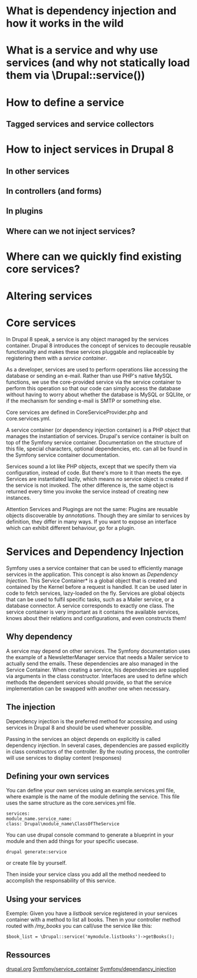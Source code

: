 # What is dependency injection and how it works in the wild
# What is a service and why use services (and why not statically load them via \Drupal::service())
# How to define a service
## Tagged services and service collectors
# How to inject services in Drupal 8
## In other services
## In controllers (and forms)
## In plugins
## Where can we not inject services?
# Where can we quickly find existing core services?
# Altering services



# Core services

In Drupal 8 speak, a service is any object managed by the services container.
Drupal 8 introduces the concept of services to decouple reusable functionality and makes these services pluggable and replaceable by registering them with a *service container*.

As a developer, services are used to perform operations like accessing the database or sending an e-mail.
Rather than use PHP's native MySQL functions, we use the core-provided service via the service container to perform this operation so that our code can simply access the database without having to worry about whether the database is MySQL or SQLlite, or if the mechanism for sending e-mail is SMTP or something else.

Core services are defined in CoreServiceProvider.php and core.services.yml.

A service container (or dependency injection container) is a PHP object that manages the instantiation of services. Drupal's service container is built on top of the Symfony service container.
Documentation on the structure of this file, special characters, optional dependencies, etc. can all be found in the Symfony service container documentation.

Services sound a lot like PHP objects, except that we specify them via configuration, instead of code.
But there's more to it than meets the eye.
Services are instantiated lazily, which means no service object is created if the service is not invoked.
The other difference is, the same object is returned every time you invoke the service instead of creating new instances.

Attention Services and Plugings are not the same:
Plugins are reusable objects discoverable by *annotations*. Though they are similar to services by definition, they differ in many ways.
If you want to expose an interface which can exhibit different behaviour, go for a plugin.


# Services and Dependency Injection

Symfony uses a service container that can be used to efficiently manage services in the application. This concept is also known as *Dependency Injection*.
This Service Container* is a global object that is created and contained by the Kernel before a request is handled. It can be used later in code to fetch services, lazy-loaded on the fly.
Services are global objects that can be used to fulfil specific tasks, such as a Mailer service, or a database connector. A service corresponds to exactly one class.
The service container is very important as it contains the available services, knows about their relations and configurations, and even constructs them!


## Why dependency

A service may depend on other services. The Symfony documentation uses the example of a NewsletterManager service that needs a Mailer service to actually send the emails.
These dependencies are also managed in the Service Container. When creating a service, his dependencies are supplied via arguments in the class constructor.
Interfaces are used to define which methods the dependent services should provide, so that the service implementation can be swapped with another one when necessary.


## The injection

Dependency injection is the preferred method for accessing and using services in Drupal 8 and should be used whenever possible.

Passing in the services an object depends on explicitly is called dependency injection. In several cases, dependencies are passed explicitly in class constructors of the controller.
By the routing process, the controller will use services to display content (responses)


## Defining your own services

You can define your own services using an example.services.yml file, where example is the name of the module defining the service.
This file uses the same structure as the core.services.yml file.

```
services:
module_name.service_name:
class: Drupal\module_name\ClassOfTheService
```

You can use drupal console command to generate a blueprint in your module and then add things for your specific usecase.
```
drupal generate:service
```
or create file by yourself.

Then inside your service class you add all the method needeed to accomplish the responsability of this service.


## Using your services

Exemple:
Given you have a _listbook_ service registered in your services container with a method to list all books.
Then in your controller method routed with _/my_books_ you can call/use the service like this:

```
$book_list = \Drupal::service('mymodule.listbooks')->getBooks();
```


## Ressources

[drupal.org][1]
[Symfony/service_container][2]
[Symfony/dependancy_injection][3]


[1]:https://www.drupal.org/docs/8/api/services-and-dependency-injection/services-and-dependency-injection-in-drupal-8
[2]:https://symfony.com/doc/current/service_container.html
[3]:https://symfony.com/doc/current/components/dependency_injection.html
